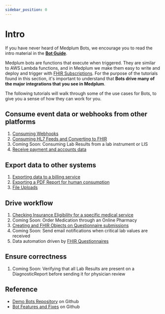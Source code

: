 ```yaml
---
sidebar_position: 0
---
```


# Intro

If you have never heard of Medplum Bots, we encourage you to read the intro material in the [**Bot Guide**](./bots/bot-basics).

Medplum bots are functions that execute when triggered. They are similar to AWS Lambda functions, and in Medplum we make them easy to write and deploy and trigger with [FHIR Subscriptions](/docs/subscriptions). For the purpose of the tutorials found in this section, it's important to understand that **Bots drive many of the major integrations that you see in Medplum**.

The following tutorials will walk through some of the use cases for Bots, to give you a sense of how they can work for you.

## Consume event data or webhooks from other platforms

1. [Consuming Webhooks](consuming-webhooks.md)
2. [Consuming HL7 Feeds and Converting to FHIR](hl7-into-fhir.md)
3. Coming Soon: Consuming Lab Results from a lab instrument or LIS
4. [Receive payment and accounts data](https://github.com/medplum/medplum-demo-bots/tree/main/src/examples/stripe-bots)

## Export data to other systems

1. [Exporting data to a billing service](https://github.com/medplum/medplum-demo-bots/tree/main/src/examples/candid-health)
2. [Exporting a PDF Report for human consumption](creating-a-pdf.md)
3. [File Uploads](file-uploads.md)

## Drive workflow

1. [Checking Insurance Eligibility for a specific medical service](insurance-eligibility-check.md)
2. Coming Soon: Order Medication through an Online Pharmacy
3. [Creating and FHIR Objects on Questionnaire submissions](./bot-for-questionnaire-response/bot-for-questionnaire-response.md)
4. Coming Soon: Send email notifications when critical lab values are received
5. Data automation driven by [FHIR Questionnaires](/docs/bots/bot-for-questionnaire-response)

## Ensure correctness

1. Coming Soon: Verifying that all Lab Results are present on a DiagnosticReport before sending it for physician review

## Reference

- [Demo Bots Repository](https://github.com/medplum/medplum-demo-bots) on Github
- [Bot Features and Fixes](https://github.com/medplum/medplum/pulls?q=is%3Apr+label%3Abots) on Github
